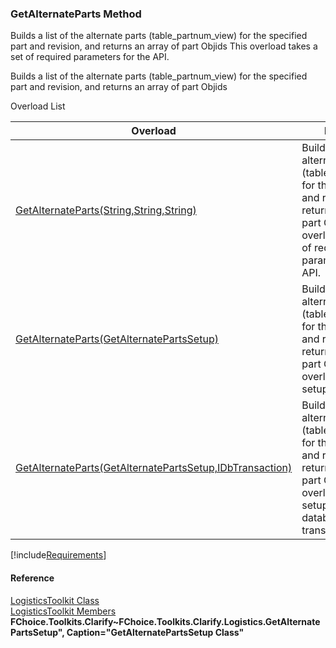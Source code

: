﻿### GetAlternateParts Method

Builds a list of the alternate parts (table_partnum_view) for the specified part and revision, and returns an array of part Objids This overload takes a set of required parameters for the API.

Builds a list of the alternate parts (table_partnum_view) for the specified part and revision, and returns an array of part Objids

Overload List

| Overload | Description |
| --- | --- |
| [GetAlternateParts(String,String,String)](FChoice.Toolkits.Clarify~FChoice.Toolkits.Clarify.Logistics.LogisticsToolkit~GetAlternateParts(String,String,String).md) | Builds a list of the alternate parts (table_partnum_view) for the specified part and revision, and returns an array of part Objids This overload takes a set of required parameters for the API.   |
| [GetAlternateParts(GetAlternatePartsSetup)](FChoice.Toolkits.Clarify~FChoice.Toolkits.Clarify.Logistics.LogisticsToolkit~GetAlternateParts(GetAlternatePartsSetup).md) | Builds a list of the alternate parts (table_partnum_view) for the specified part and revision, and returns an array of part Objids This overload takes a setup object.   |
| [GetAlternateParts(GetAlternatePartsSetup,IDbTransaction)](FChoice.Toolkits.Clarify~FChoice.Toolkits.Clarify.Logistics.LogisticsToolkit~GetAlternateParts(GetAlternatePartsSetup,IDbTransaction).md) | Builds a list of the alternate parts (table_partnum_view) for the specified part and revision, and returns an array of part Objids This overload takes a setup object and a database transaction.   |

[!include[Requirements](../partials/requirements.md)]



#### Reference

[LogisticsToolkit Class](FChoice.Toolkits.Clarify~FChoice.Toolkits.Clarify.Logistics.LogisticsToolkit.md)  
[LogisticsToolkit Members](FChoice.Toolkits.Clarify~FChoice.Toolkits.Clarify.Logistics.LogisticsToolkit_members.md)  
**FChoice.Toolkits.Clarify~FChoice.Toolkits.Clarify.Logistics.GetAlternatePartsSetup", Caption="GetAlternatePartsSetup Class"**